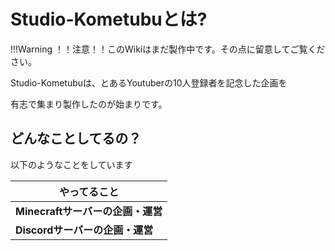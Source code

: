 # Studio-Kometubuとは?

!!!Warning
    ！！注意！！このWikiはまだ製作中です。その点に留意してご覧ください。

Studio-Kometubuは、とあるYoutuberの10人登録者を記念した企画を
</br>

有志で集まり製作したのが始まりです。

## どんなことしてるの？

以下のようなことをしています

| やってること      |
| ----------- |
| **Minecraftサーバーの企画・運営**       |
| **Discordサーバーの企画・運営**       |
